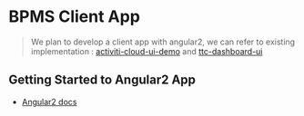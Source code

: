 # BPMS Client App
> We plan to develop a client app with angular2,
we can refer to existing implementation : [activiti-cloud-ui-demo](https://github.com/Activiti/activiti-cloud-demo-ui) and [ttc-dashboard-ui](https://github.com/Activiti/ttc-dashboard-ui)

##  Getting Started to Angular2 App
- [Angular2 docs](https://angular.io/tutorial/toh-pt3)
